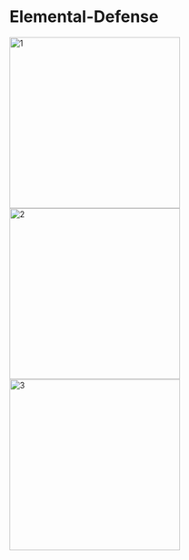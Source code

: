 # Elemental-Defense
<img align="left" src="https://user-images.githubusercontent.com/32203867/227138557-772ebde3-9a19-45a0-9ef2-6568ad65fcae.png" alt="1" width="300"/>
<img align="left" src="https://user-images.githubusercontent.com/32203867/227136786-00ce287c-e7fe-416c-928b-7ba0b15e94ad.png" alt="2" width="300"/>
<img align="left" src="https://user-images.githubusercontent.com/32203867/227136794-42876362-6b2a-4a79-b234-287b46c225b9.png" alt="3" width="300"/>
